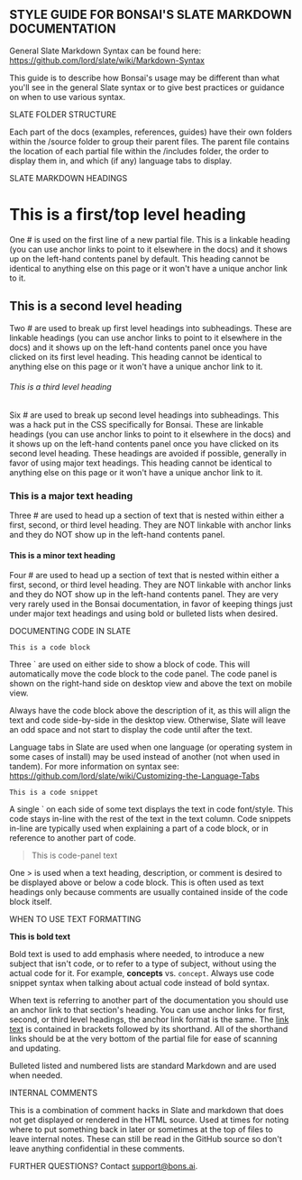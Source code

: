 STYLE GUIDE FOR BONSAI'S SLATE MARKDOWN DOCUMENTATION
-----------------------------------------------------

General Slate Markdown Syntax can be found here: https://github.com/lord/slate/wiki/Markdown-Syntax

This guide is to describe how Bonsai's usage may be different than what you'll see in the general Slate syntax or to give best practices or guidance on when to use various syntax.

SLATE FOLDER STRUCTURE

Each part of the docs (examples, references, guides) have their own folders within the /source folder to group their parent files. The parent file contains the location of each partial file within the /includes folder, the order to display them in, and which (if any) language tabs to display. 


SLATE MARKDOWN HEADINGS

# This is a first/top level heading

One # is used on the first line of a new partial file. This is a linkable heading (you can use anchor links to point to it elsewhere in the docs) and it shows up on the left-hand contents panel by default. This heading cannot be identical to anything else on this page or it won't have a unique anchor link to it.

## This is a second level heading

Two # are used to break up first level headings into subheadings. These are linkable headings (you can use anchor links to point to it elsewhere in the docs) and it shows up on the left-hand contents panel once you have clicked on its first level heading. This heading cannot be identical to anything else on this page or it won't have a unique anchor link to it.

###### This is a third level heading

Six # are used to break up second level headings into subheadings. This was a hack put in the CSS specifically for Bonsai. These are linkable headings (you can use anchor links to point to it elsewhere in the docs) and it shows up on the left-hand contents panel once you have clicked on its second level heading. These headings are avoided if possible, generally in favor of using major text headings. This heading cannot be identical to anything else on this page or it won't have a unique anchor link to it.

### This is a major text heading

Three # are used to head up a section of text that is nested within either a first, second, or third level heading. They are NOT linkable with anchor links and they do NOT show up in the left-hand contents panel.

#### This is a minor text heading

Four # are used to head up a section of text that is nested within either a first, second, or third level heading. They are NOT linkable with anchor links and they do NOT show up in the left-hand contents panel. They are very very rarely used in the Bonsai documentation, in favor of keeping things just under major text headings and using bold or bulleted lists when desired.


DOCUMENTING CODE IN SLATE

```
This is a code block
```

Three ` are used on either side to show a block of code. This will automatically move the code block to the code panel. The code panel is shown on the right-hand side on desktop view and above the text on mobile view.

Always have the code block above the description of it, as this will align the text and code side-by-side in the desktop view. Otherwise, Slate will leave an odd space and not start to display the code until after the text.

Language tabs in Slate are used when one language (or operating system in some cases of install) may be used instead of another (not when used in tandem). For more information on syntax see: https://github.com/lord/slate/wiki/Customizing-the-Language-Tabs

`This is a code snippet`

A single ` on each side of some text displays the text in code font/style. This code stays in-line with the rest of the text in the text column. Code snippets in-line are typically used when explaining a part of a code block, or in reference to another part of code.

> This is code-panel text

One > is used when a text heading, description, or comment is desired to be displayed above or below a code block. This is often used as text headings only because comments are usually contained inside of the code block itself.


WHEN TO USE TEXT FORMATTING

**This is bold text**

Bold text is used to add emphasis where needed, to introduce a new subject that isn't code, or to refer to a type of subject, without using the actual code for it. For example, **concepts** vs. `concept`. Always use code snippet syntax when talking about actual code instead of bold syntax.

[1]: http://this.is.a.link
[2]: #this-is-an-anchor-link
[3]: ../references/cli-reference.html#anchor-link-on-different-page

When text is referring to another part of the documentation you should use an anchor link to that section's heading. You can use anchor links for first, second, or third level headings, the anchor link format is the same. The [link text][1] is contained in brackets followed by its shorthand. All of the shorthand links should be at the very bottom of the partial file for ease of scanning and updating.

Bulleted listed and numbered lists are standard Markdown and are used when needed.


INTERNAL COMMENTS

[//]: # (This is a comment left for internal use.)

This is a combination of comment hacks in Slate and markdown that does not get displayed or rendered in the HTML source. Used at times for noting where to put something back in later or sometimes at the top of files to leave internal notes. These can still be read in the GitHub source so don't leave anything confidential in these comments.


FURTHER QUESTIONS? Contact support@bons.ai.
